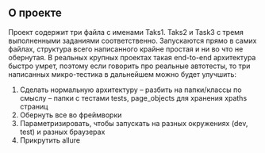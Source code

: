 ## О проекте
Проект содержит три файла с именами Taks1. Taks2 и Task3 с тремя выполненными заданиями соответственно. Запускаются прямо в самих файлах, структура всего написанного крайне простая и ни во что не обернутая. В реальных крупных проектах такая end-to-end архитектура быстро умрет, поэтому если говорить про реальные автотесты, то три написанных микро-тестика в дальнейшем можно будет улучшить:
1. Сделать нормальную архитектуру – разбить на папки/классы по смыслу – папки с тестами tests, page_objects для хранения xpaths страниц
2. Обернуть все во фреймворки
3. Параметризировать, чтобы запускать на разных окружениях (dev, test) и разных браузерах
4. Прикрутить allure 
